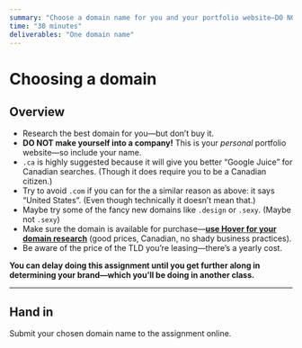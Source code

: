 ```yaml
---
summary: "Choose a domain name for you and your portfolio website—DO NOT purchase it yet."
time: "30 minutes"
deliverables: "One domain name"
---
```


# Choosing a domain

## Overview

- Research the best domain for you—but don’t buy it.
- **DO NOT make yourself into a company!** This is your *personal* portfolio website—so include your name.
- `.ca` is highly suggested because it will give you better “Google Juice” for Canadian searches. (Though it does require you to be a Canadian citizen.)
- Try to avoid `.com` if you can for the a similar reason as above: it says “United States”. (Even though technically it doesn’t mean that.)
- Maybe try some of the fancy new domains like `.design` or `.sexy`. (Maybe not `.sexy`)
- Make sure the domain is available for purchase—[**use Hover for your domain research**](https://www.hover.com/) (good prices, Canadian, no shady business practices).
- Be aware of the price of the TLD you’re leasing—there’s a yearly cost.

**You can delay doing this assignment until you get further along in determining your brand—which you’ll be doing in another class.**

---

## Hand in

Submit your chosen domain name to the assignment online.
